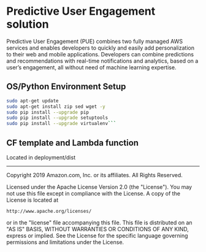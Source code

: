 # Predictive User Engagement solution
Predictive User Engagement (PUE) combines two fully managed AWS services and enables developers to quickly and easily add personalization to their web and mobile applications. Developers can combine predictions and recommendations with real-time notifications and analytics, based on a user’s engagement, all without need of machine learning expertise.

## OS/Python Environment Setup
```bash
sudo apt-get update
sudo apt-get install zip sed wget -y
sudo pip install --upgrade pip
sudo pip install --upgrade setuptools
sudo pip install --upgrade virtualenv```
```

## CF template and Lambda function
Located in deployment/dist


***

Copyright 2019 Amazon.com, Inc. or its affiliates. All Rights Reserved.

Licensed under the Apache License Version 2.0 (the "License"). You may not use this file except in compliance with the License. A copy of the License is located at

    http://www.apache.org/licenses/

or in the "license" file accompanying this file. This file is distributed on an "AS IS" BASIS, WITHOUT WARRANTIES OR CONDITIONS OF ANY KIND, express or implied. See the License for the specific language governing permissions and limitations under the License.
